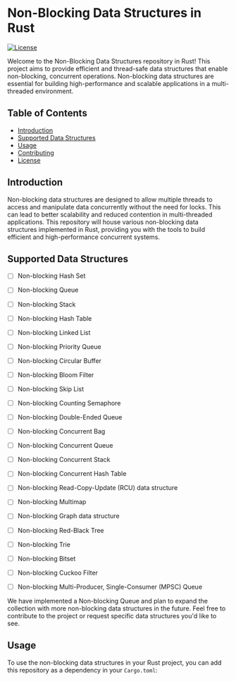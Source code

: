 # Non-Blocking Data Structures in Rust

[![License](https://img.shields.io/github/license/siddharth1729/nonblocking_datastructures)](LICENSE)

Welcome to the Non-Blocking Data Structures repository in Rust! This project aims to provide efficient and thread-safe data structures that enable non-blocking, concurrent operations. Non-blocking data structures are essential for building high-performance and scalable applications in a multi-threaded environment.

## Table of Contents

- [Introduction](#introduction)
- [Supported Data Structures](#supported-data-structures)
- [Usage](#usage)
- [Contributing](#contributing)
- [License](#license)

## Introduction

Non-blocking data structures are designed to allow multiple threads to access and manipulate data concurrently without the need for locks. This can lead to better scalability and reduced contention in multi-threaded applications. This repository will house various non-blocking data structures implemented in Rust, providing you with the tools to build efficient and high-performance concurrent systems.

## Supported Data Structures

- [ ] Non-blocking Hash Set
- [ ] Non-blocking Queue
- [ ] Non-blocking Stack
- [ ] Non-blocking Hash Table
- [ ] Non-blocking Linked List
- [ ] Non-blocking Priority Queue
- [ ] Non-blocking Circular Buffer
- [ ] Non-blocking Bloom Filter
- [ ] Non-blocking Skip List
- [ ] Non-blocking Counting Semaphore
- [ ] Non-blocking Double-Ended Queue
- [ ] Non-blocking Concurrent Bag
- [ ] Non-blocking Concurrent Queue
- [ ] Non-blocking Concurrent Stack
- [ ] Non-blocking Concurrent Hash Table
- [ ] Non-blocking Read-Copy-Update (RCU) data structure
- [ ] Non-blocking Multimap
- [ ] Non-blocking Graph data structure
- [ ] Non-blocking Red-Black Tree
- [ ] Non-blocking Trie
- [ ] Non-blocking Bitset
- [ ] Non-blocking Cuckoo Filter
- [ ] Non-blocking Multi-Producer, Single-Consumer (MPSC) Queue



We have implemented a Non-blocking Queue and plan to expand the collection with more non-blocking data structures in the future. Feel free to contribute to the project or request specific data structures you'd like to see.

## Usage

To use the non-blocking data structures in your Rust project, you can add this repository as a dependency in your `Cargo.toml`:
